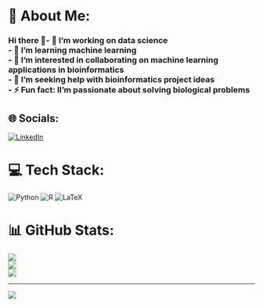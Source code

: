 # 💫 About Me:
### Hi there 👋- 🔭 I’m working on data science<br>- 🌱 I’m learning machine learning<br>- 👯 I’m interested in collaborating on machine learning applications in bioinformatics<br>- 🤔 I’m seeking help with bioinformatics project ideas<br>-  ⚡ Fun fact: II’m passionate about solving biological problems<br>


## 🌐 Socials:
[![LinkedIn](https://img.shields.io/badge/LinkedIn-%230077B5.svg?logo=linkedin&logoColor=white)](https://linkedin.com/in/www.linkedin.com/in/sabinamahnesaei) 

# 💻 Tech Stack:
![Python](https://img.shields.io/badge/python-3670A0?style=for-the-badge&logo=python&logoColor=ffdd54) ![R](https://img.shields.io/badge/r-%23276DC3.svg?style=for-the-badge&logo=r&logoColor=white) ![LaTeX](https://img.shields.io/badge/latex-%23008080.svg?style=for-the-badge&logo=latex&logoColor=white)
# 📊 GitHub Stats:
![](https://github-readme-stats.vercel.app/api?username=sabinamah&theme=dark&hide_border=false&include_all_commits=false&count_private=false)<br/>
![](https://github-readme-streak-stats.herokuapp.com/?user=sabinamah&theme=dark&hide_border=false)<br/>
![](https://github-readme-stats.vercel.app/api/top-langs/?username=sabinamah&theme=dark&hide_border=false&include_all_commits=false&count_private=false&layout=compact)

---
[![](https://visitcount.itsvg.in/api?id=sabinamah&icon=0&color=0)](https://visitcount.itsvg.in)

<!-- Proudly created with GPRM ( https://gprm.itsvg.in ) -->
